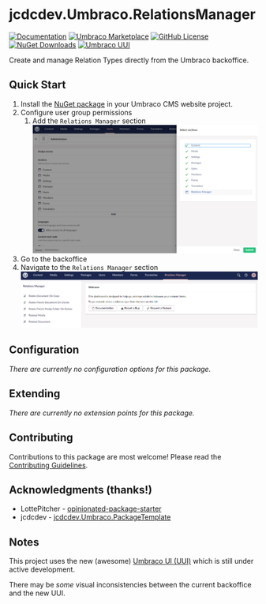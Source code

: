 # jcdcdev.Umbraco.RelationsManager

[![Documentation](https://img.shields.io/badge/Docs-Quickstart-394933?style=flat&logo=github)](https://github.com/jcdcdev/jcdcdev.Umbraco.RelationsManager/tree/main?tab=readme-ov-file#quick-start)
[![Umbraco Marketplace](https://img.shields.io/badge/Umbraco-Marketplace-%233544B1?style=flat&logo=umbraco)](https://marketplace.umbraco.com/package/jcdcdev.umbraco.relationsmanager)
[![GitHub License](https://img.shields.io/github/license/jcdcdev/jcdcdev.Umbraco.RelationsManager?color=8AB803&label=License&logo=github)](https://github.com/jcdcdev/jcdcdev.Umbraco.RelationsManager/blob/main/LICENSE)
[![NuGet Downloads](https://img.shields.io/nuget/dt/jcdcdev.Umbraco.RelationsManager?color=cc9900&label=Downloads&logo=nuget)](https://www.nuget.org/packages/jcdcdev.Umbraco.RelationsManager/)
[![Umbraco UUI](https://img.shields.io/badge/Powered%20by-Umbraco%20UI-%233544B1?style=flat&logo=umbraco)](https://uui.umbraco.com/)

Create and manage Relation Types directly from the Umbraco backoffice.

## Quick Start

1. Install the [NuGet package](https://www.nuget.org/packages/jcdcdev.Umbraco.RelationsManager) in your Umbraco CMS website project.
2. Configure user group permissions
   1. Add the `Relations Manager` section
   ![A screenshot of the BackOffice user groups](https://raw.githubusercontent.com/jcdcdev/jcdcdev.Umbraco.RelationsManager/main/docs/screenshots/permissions.png)
3. Go to the backoffice
4. Navigate to the `Relations Manager` section
![A screenshot of the Relations Manager section](https://raw.githubusercontent.com/jcdcdev/jcdcdev.Umbraco.RelationsManager/main/docs/screenshots/welcome.png)

## Configuration

_There are currently no configuration options for this package._

## Extending

_There are currently no extension points for this package._

## Contributing

Contributions to this package are most welcome! Please read the [Contributing Guidelines](CONTRIBUTING.md).

## Acknowledgments (thanks!)

- LottePitcher - [opinionated-package-starter](https://github.com/LottePitcher/opinionated-package-starter)
- jcdcdev - [jcdcdev.Umbraco.PackageTemplate](https://github.com/jcdcdev/jcdcdev.Umbraco.PackageTemplate)

## Notes

This project uses the new (awesome) [Umbraco UI (UUI)](https://uui.umbraco.com/) which is still under active development.
    
There may be _some_ visual inconsistencies between the current backoffice and the new UUI. 
